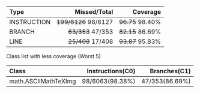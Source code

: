 |Type       |        Missed/Total|        Coverage|
|:---       |                ---:|            ---:|
|INSTRUCTION|~~199/6126~~ 98/6127|~~96.75~~ 98.40%|
|BRANCH     |   ~~63/353~~ 47/353|~~82.15~~ 86.69%|
|LINE       |   ~~25/408~~ 17/408|~~93.87~~ 95.83%|

Class list with less coverage (Worst 5)

|Class               |Instructions(C0)|  Branches(C1)|
|:---                |            ---:|          ---:|
|math.ASCIIMathTeXImg| 98/6063(98.38%)|47/353(86.69%)|
